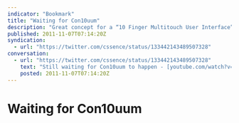```yaml
---
indicator: "Bookmark"
title: "Waiting for Con10uum"
description: "Great concept for a “10 Finger Multitouch User Interface”."
published: 2011-11-07T07:14:20Z
syndication:
  - url: "https://twitter.com/cssence/status/133442143489507328"
conversation:
  - url: "https://twitter.com/cssence/status/133442143489507328"
    text: "Still waiting for Con10uum to happen - [youtube.com/watch?v=zWz1KbknIZk](https://www.youtube.com/watch?v=zWz1KbknIZk) #10GUI"
    posted: 2011-11-07T07:14:20Z
---
```


# Waiting for Con10uum
